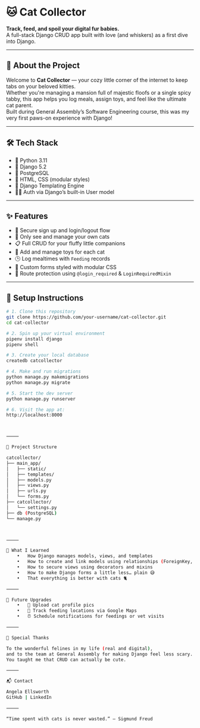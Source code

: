 
# 🐱 Cat Collector  
**Track, feed, and spoil your digital fur babies.**  
A full-stack Django CRUD app built with love (and whiskers) as a first dive into Django.

---

## 🐾 About the Project

Welcome to **Cat Collector** — your cozy little corner of the internet to keep tabs on your beloved kitties.  
Whether you're managing a mansion full of majestic floofs or a single spicy tabby, this app helps you log meals, assign toys, and feel like the ultimate cat parent.  
Built during General Assembly’s Software Engineering course, this was my very first paws-on experience with Django!

---

## 🛠️ Tech Stack

- 🐍 Python 3.11  
- 🧱 Django 5.2  
- 🐘 PostgreSQL  
- 🎨 HTML, CSS (modular styles)  
- 🧵 Django Templating Engine  
- 🧑‍💻 Auth via Django’s built-in User model  

---

## ✨ Features

- 🔐 Secure sign up and login/logout flow  
- 🐾 Only see and manage your own cats  
- 📋 Full CRUD for your fluffy little companions  
- 🦴 Add and manage toys for each cat  
- 🕒 Log mealtimes with `Feeding` records  
- 🎨 Custom forms styled with modular CSS  
- 🚪 Route protection using `@login_required` & `LoginRequiredMixin`  

---

## 🧪 Setup Instructions

```bash
# 1. Clone this repository
git clone https://github.com/your-username/cat-collector.git
cd cat-collector

# 2. Spin up your virtual environment
pipenv install django
pipenv shell

# 3. Create your local database
createdb catcollector

# 4. Make and run migrations
python manage.py makemigrations
python manage.py migrate

# 5. Start the dev server
python manage.py runserver

# 6. Visit the app at:
http://localhost:8000



⸻

📁 Project Structure

catcollector/
├── main_app/
│   ├── static/
│   ├── templates/
│   ├── models.py
│   ├── views.py
│   ├── urls.py
│   └── forms.py
├── catcollector/
│   └── settings.py
├── db (PostgreSQL)
└── manage.py



⸻

🧠 What I Learned
	•	How Django manages models, views, and templates
	•	How to create and link models using relationships (ForeignKey, ManyToManyField)
	•	How to secure views using decorators and mixins
	•	How to make Django forms a little less… plain 😅
	•	That everything is better with cats 🐈

⸻

🧹 Future Upgrades
	•	📸 Upload cat profile pics
	•	📍 Track feeding locations via Google Maps
	•	⏰ Schedule notifications for feedings or vet visits

⸻

👏 Special Thanks

To the wonderful felines in my life (real and digital),
and to the team at General Assembly for making Django feel less scary.
You taught me that CRUD can actually be cute.

⸻

📬 Contact

Angela Ellsworth
GitHub | LinkedIn

⸻

“Time spent with cats is never wasted.” – Sigmund Freud

